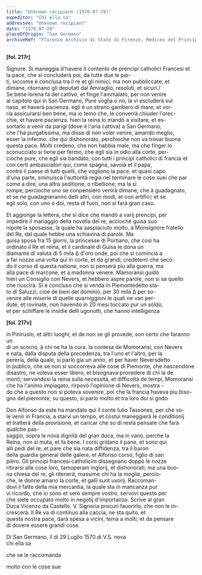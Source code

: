 ```yaml
---
title: "Unknown recipient (1570-07-29)"
expeditor: "Chi ella sà"
addressee: "Unknown recipient"
date: "1570-07-29"
placeOfOrigin: "San Germano"
archiveRef: "Florence Archivio di Stato di Firenze, Mediceo del Principato, 551, fols. -"
---
```



**[fol. 217r]**

  
Signore. Si maneggia d'havere il contento de prencipi catholici Francesi et la pace, che si concluderà poi, da tutte due le par-  
ti, siccome è conclusa tra il re et gli nimici, ma non pubbliccate; et   
dimane, ritornano gli deputati dal Amiraglio, resoluti, et sicuri./   
Se bene lorena fa del cattivo, et finge l'ammalato, per non venire   
al capitolo qui in San Germano, Pure voglia o no, la vi escluderà sul   
naso, et haverà pacienza. egli è un strano gambero di mare, et vor-  
ria assicurarsi ben bene, ma io temo che, le converrà  chiuder l'orec-  
chie, et havere pacienza. hieri la reina lo mandò a visitare, et es-  
sortarlo a venir da parigi (dove è l'aria cattiva) a San Germano,   
che l'ha purgatissima, ma disse di non voler venire, amando meglio,   
esser la infermo. che qui dishonorato, perchioche non va trovar buona   
questa pace. Molti credeno, che non habbia male, ma che finger lo   
sconucciato si tiene per fermo, che egli sia in odio alla corte, per-  
cioche pure, che egli sia bandato, con tutti i principi catholici di francia et con certi ambasciatori qui, come spagna, savoia et il papa,   
contro il paese di tutti quelli, che vogliono la pace, et quasi capo  
d'una parte, sminuisca l'auttorità regia nel terminare le cose suei che par come a dire, una altra seditione, o ribellione; ma la si   
rompe; percioche uno se conpensiero venirà dimane, che à guadagnato,   
et se ne guadagneranno  delli altri, con modi, et con artifici; et se   
egli solo, con uno o doi, resta di fuori, non si farà gran caso.

  
Et aggionge la lettera, che si dice che mandò a varij prencipi, per   
impedire il mariaggio della novella del re, accioche guisa suo   
nipote la sposasse, la quale ha aaspiaciuto molto, à Monsignore fratello   
del Re, dal quale hebbe una schiavina di parole. Ma   
guisa sposa fra 15 giorni, la princesse di Portiano, che cosi ha   
ordinato il Re et reina, et il cardinale di Guisa le dona un   
diamante di valuta di 5 mila Δ d'oro onde, poi che si comincia a   
a far nozze una volta qui in corte, et da grandi; credetemi che secō-  
do il corso di questa natione, non si penserà piu alla guerra, ma   
alla pace di marcone, et a madonna venere. Mamoransi guidò   
hieri un Consiglio con Nevers, et hebbero aspre parole, non si sa quello   
che riuscirà. Si è concluso che si venda in Piemontedetto sta-  
to di Saluzzi, cioe de beni del dominio, per 30 mila Δ per so-  
venire alle miserie di quelle quarniggioni le quali ne van per-  
dute, et rovinate, non havendo in 20 mesi toccato pur un soldo,   
et per schiffare le insidie delli ugonotti, che hanno  intelligenza


**[fol. 217v]**

  
in Piniruolo, et altri luoghi; et de non se gli provede, son certo che faranno un   
di un scorno, à chi ne ha la cura. la contesa de Momoransi, con Nevers  
e nata, dalla disputa della precedenza, tra l'uno et l'altro, per la   
pereria, della quale, si parlò gia un anno, et per haver Neversdetto  
in publico, che se non si soccorreva alle cose di Piemonte, che nascendone  
disastro, ne voleva esser libero, et bisognava provedere di chi la de   
monti; servandosi la reina sulla necessità, et difficoltà de tempi, Momoransi che ha l'animo impiagato, rirpovò l'opinione di Nevers, mostra -  
do che a questo non si poteva sovenire, poi che la francia haveva piu biso-  
gno del piemonte, su questo, si parlo molto et tra loro doi si gndo

  
Don Alfonso da este ha mandato qui il conte Iulio Tassones, per che vo-  
le venir in Francia, a starvi un tempo, et costui maneggierà le conditionij   
et tratterà della provisione, et caricar che so di resta pensate che farà qualche pas-  
saggio, sopra la nova dignità del gran duca, ma in vano, perche la   
Reina, non si muta, et fa bene. I corsi gridano il pane, et sono qui   
alli pedi del re; et pare che sia nata diffidenza, tra il baron   
della guardia general delle galere, et Alfonso corso, figlio di san   
piero. Gli principi francesi catholicim dissegnano doppò le nozze   
ritirarsi alle cose loro, tamoperam inglorij, et dishonorati; ma una buo-  
na chiesa del re, gli ritenerà, massime chi ha la moglie, percio-  
che, le donne amano la corte, et galli sunt uxorij. Raccoman-  
dovi il fatto della mia mercantia, la quale sta in mancanza pur  
vi ricordo, che io sono et serò sempre vostro, servovi questo per   
che siete occupato molto in negotij d'importanza. Scrive al gran   
Duca Vicenzo da Castello. V. Signoria procuri fauorirlo, che non  le in-  
crescerà. Il Re va di continuo alla caccia, ne sta quito, et   
questa nostra  pace, darà spesa a vicini, tema a molti, et da pensare   
di dovere essere grandi  cose.

Di San Germano, il di 29 Luglio 1570.di V.S. nova  
chi ella sa
            
che se le raccomanda
            
molto con le cose sue
        

